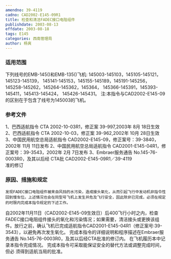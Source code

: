 ```yaml
---
amendno: 39-4119
cadno: CAD2002-E145-09R1
title: 检查和清洁FADEC接口电阻组件
publishdate: 2003-08-13
effdate: 2003-08-18
tags: E145
categories: 西南管理局
author: 杨爽
---
```


### 适用范围 
下列线号的EMB-145()和EMB-135()飞机:
145003-145103，145105-145121，145123-145139， 145141-145153，145155-145189，145191-145256， 145258-145262，145264-145362，145364， 145366-145391，145393-145411，145413-145424， 145426-145431。
注:本指令与CAD2002-E145-09的区别在于包含了线号为145003的飞机。

### 参考文件
1、巴西适航指令 CTA 2002-10-03R1，修正案 39-997,2003年 8月 18日生效 
2、巴西适航指令 CTA 2002-10-03，修正案 39-962,2002年 10月 28日生效 
3、中国民用航空总局适航指令 CAD2002-E145-09，修正案号：39-3840，2002年 11月 11日发布 
2、中国民用航空总局适航指令 CAD2001-E145-04R1，修正案号：39-3543，2002年 2月 7日发布 
3、Embraer服务通告 No.145-76-0003R0，及其以后经 CTA批
  CAD2002-E145-09R1／39-4119   
准的修订

### 原因、措施和规定 
    发现FADEC接口电阻组件被来自风挡的水污染，造成接头氧化，从而引起飞行中发动机非指令性回到慢车位。上述情况也会在同型号飞机上发生并危及飞行安全，因此除非已完成，必须在规定的时限内完成本指令规定的下述工作。 
自2002年11月11日（CAD2002-E145-09生效日）后400飞行小时之内，检查FADEC接口电阻组件接头的氧化和污染情况；如果需要，清洁接头或更换该组件。放行之前，确认飞机已完成适航指令CAD2001-E145-04R1（修正案号:39-3543），以避免再次发生氧化。 
完成本指令的详细说明和程序描述在Embraer服务通告 
No.145-76-0003R0，及其以后经CTA批准的修订内。 在飞机履历本中记录本指令完成情况。 完成本指令可采取能保证安全的替代方法或调整完成时间，但必
须得到适航当局的批准。
